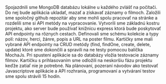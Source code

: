 Spojazdnili sme MongoDB databázu lokálne u každého zvlášť na počítači. Do nej bude aplikácia ukladať, mazať a získavať záznamy o filmoch.  Založili sme spoločný github repozitár aby sme mohli spolu pracovať na stránke a rozdelili sme si API metódy na vypracovanie. Vytvorili sme základnú kostru projektu, ako server bude používať knižnicu express ktorá bude poskytovať API endpointy na rôznych cestach. Definovali sme schému kolekcie a typy polí: názov, herci, žánre, popis a URL na poster filmu. Kartičky sme mali vybrané API endpointy na CRUD metódy (find, findOne, create, delete, update) ktoré sme dokončili a spravili na ne testy pomocou balíčka MochaJs. Pri spustení aplikácie sa do databázy vložia testovacie záznamy filmov. Kartičku s prihlasovaním sme odložili na neskoršiu fázu projektu keďže zatiaľ nie je potrebné. Na plánovaní, pozeraní návodov ako testovať Javascriptove aplikácie a API rozhrania, programovaní a vytváraní testov sme spolu strávili 15 hodín.

